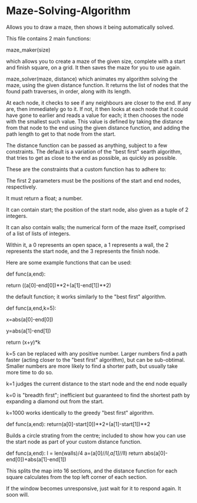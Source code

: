 # Maze-Solving-Algorithm
Allows you to draw a maze, then shows it being automatically solved.

This file contains 2 main functions:

maze_maker(size)

which allows you to create a maze of the given size, complete with a start and finish square, on a grid.
It then saves the maze for you to use again.


maze_solver(maze, distance)
which animates my algorithm solving the maze, using the given distance function.
It returns the list of nodes that the found path traverses, in order, along with its length.

At each node, it checks to see if any neighbours are closer to the end. If any are, then immediately go to it.
If not, it then looks at each node that it could have gone to earlier and reads a value for each; it then chooses the node with the smallest such value.
This value is defined by taking the distance from that node to the end using the given distance function, and adding the path length to get to that node from the start.

The distance function can be passed as anything, subject to a few constraints.
The default is a variation of the "best first" searth algorithm, that tries to get as close to the end as possible, as quickly as possible.


These are the constraints that a custom function has to adhere to:

The first 2 parameters must be the positions of the start and end nodes, respectively.

It must return a float; a number.

It can contain start; the position of the start node, also given as a tuple of 2 integers.

It can also contain walls; the numerical form of the maze itself, comprised of a list of lists of integers.

Within it, a 0 represents an open space, a 1 represents a wall, the 2 represents the start node, and the 3 represents the finish node.



Here are some example functions that can be used:

def func(a,end):

  return ((a[0]-end[0])**2+(a[1]-end[1])**2)

the default function; it works similarly to the "best first" algorithm.


def func(a,end,k=5): 

  x=abs(a[0]-end[0])
  
  y=abs(a[1]-end[1])
  
  return (x+y)*k
  
k=5 can be replaced with any positive number. 
Larger numbers find a path faster (acting closer to the "best first" algorithm), but can be sub-obtimal.
Smaller numbers are more likely to find a shorter path, but usually take more time to do so.

k=1 judges the current distance to the start node and the end node equally

k=0 is "breadth first"; inefficient but guaranteed to find the shortest path by expanding a diamond out from the start.

k=1000 works identically to the greedy "best first" algorithm.


def func(a,end):
    return(a[0]-start[0])**2+(a[1]-start[1])**2

Builds a circle strating from the centre; included to show how you can
use the start node as part of your custom distance function.
 
 
def func(a,end):
    l = len(walls)/4
    a=(a[0]//l*l,a[1]//l*l)
    return abs(a[0]-end[0])+abs(a[1]-end[1])

This splits the map into 16 sections, and the distance function for each square calculates from the top left corner of each section.


If the window becomes unresponsive, just wait for it to respond again. It soon will.
